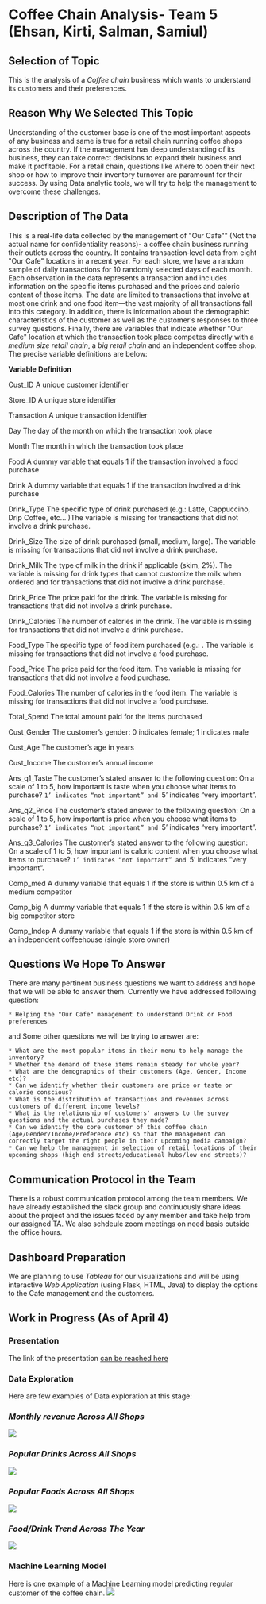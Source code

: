 # **Coffee Chain Analysis- Team 5 (Ehsan, Kirti, Salman, Samiul)**

## **Selection of Topic**
This is the analysis of a *Coffee chain* business which wants to understand its customers and their preferences.

## **Reason Why We Selected This Topic**

Understanding of the customer base is one of the most important aspects of any business and same is true for a retail chain running coffee shops across the country. If the management has deep understanding of its business, they can take correct decisions to expand their business and make it profitable. For a retail chain, questions like where to open their next shop or how to improve their inventory turnover are paramount for their success. By using Data analytic tools, we will try to help the management to overcome these challenges.

## **Description of The Data**

This is a real-life data collected by the management of "Our Cafe"" (Not the actual name for confidentiality reasons)- a  coffee chain business running their outlets across the country. It contains transaction‐level data from eight "Our Cafe" locations in a recent year. For each
store, we have a random sample of daily transactions for 10 randomly selected days of each month. Each
observation in the data represents a transaction and includes information on the specific items purchased
and the prices and caloric content of those items. The data are limited to transactions that involve at
most one drink and one food item—the vast majority of all transactions fall into this category. In addition,
there is information about the demographic characteristics of the customer as well as the customer’s
responses to three survey questions. Finally, there are variables that indicate whether "Our Cafe"
location at which the transaction took place competes directly with a *medium size retail chain*, a *big retail chain*
and an independent coffee shop. The precise variable definitions are below:

**Variable** 	    **Definition**

Cust_ID 	        A unique customer identifier

Store_ID 	        A unique store identifier

Transaction 	    A unique transaction identifier

Day 		        The day of the month on which the transaction took place

Month               The month in which the transaction took place

Food 		        A dummy variable that equals 1 if the transaction involved a food purchase

Drink 		        A dummy variable that equals 1 if the transaction involved a drink purchase

Drink_Type 	        The specific type of drink purchased (e.g.: Latte, Cappuccino, Drip Coffee, etc...                    )The variable is missing for transactions that did not involve a drink purchase.

Drink_Size 	        The size of drink purchased (small, medium, large). The variable is missing for
		            transactions that did not involve a drink purchase.

Drink_Milk 	        The type of milk in the drink if applicable (skim, 2%). The variable is missing for
                    drink types	that cannot customize the milk when ordered and for transactions
		            that did not involve a drink purchase.

Drink_Price 	    The price paid for the drink. The variable is missing for transactions that did not
		            involve a drink purchase.

Drink_Calories      The number of calories in the drink. The variable is missing for transactions that
		            did not involve a drink purchase.

Food_Type 	        The specific type of food item purchased (e.g.: . The variable is missing for
		            transactions that did not involve a food purchase.

Food_Price 	        The price paid for the food item. The variable is missing for transactions that did
		            not involve a food purchase.

Food_Calories 	    The number of calories in the food item. The variable is missing for transactions
		            that did not involve a food purchase.

Total_Spend 	    The total amount paid for the items purchased

Cust_Gender 	    The customer’s gender: 0 indicates female; 1 indicates male

Cust_Age 	        The customer’s age in years

Cust_Income 	    The customer’s annual income

Ans_q1_Taste 	    The customer’s stated answer to the following question: On a scale of 1 to 5,
		            how important is taste when you choose what items to purchase? `1’ indicates
		            “not important” and `5’ indicates “very important”.

Ans_q2_Price 	    The customer’s stated answer to the following question: On a scale of 1 to 5,
		            how important is price when you choose what items to purchase? `1’ indicates
		            “not important” and `5’ indicates “very important”.

Ans_q3_Calories     The customer’s stated answer to the following question: On a scale of 1 to 5,
		            how important is caloric content when you choose what items to purchase? `1’
		            indicates “not important” and `5’ indicates “very important”.

Comp_med 	        A dummy variable that equals 1 if the store is within 0.5 km of a medium competitor

Comp_big	        A dummy variable that equals 1 if the store is within 0.5 km of a big competitor
		            store

Comp_Indep 	        A dummy variable that equals 1 if the store is within 0.5 km of an independent
		            coffeehouse (single store owner)

## **Questions We Hope To Answer**

There are many pertinent business questions we want to address and hope that we will be able to answer them. Currently we have addressed following question:

	* Helping the "Our Cafe" management to understand Drink or Food preferences

and Some other questions we will be trying to answer are:

    * What are the most popular items in their menu to help manage the inventory?
    * Whether the demand of these items remain steady for whole year?
    * What are the demographics of their customers (Age, Gender, Income etc)?
    * Can we identify whether their customers are price or taste or calorie conscious?
    * What is the distribution of transactions and revenues across customers of different income levels?
    * What is the relationship of customers' answers to the survey questions and the actual purchases they made?
    * Can we identify the core customer of this coffee chain (Age/Gender/Income/Preference etc) so that the management can correctly target the right people in their upcoming media campaign?
    * Can we help the management in selection of retail locations of their upcoming shops (high end streets/educational hubs/low end streets)?
    
## **Communication Protocol in the Team**

There is a robust communication protocol among the team members. We have already established the slack group and continuously share ideas about the project and the issues faced by any member and take help from our assigned TA. We also schdeule zoom meetings on need basis outside the office hours.

## **Dashboard Preparation**
We are planning to use *Tableau* for our visualizations and will be using interactive *Web Application* (using Flask, HTML, Java) to display the options to the Cafe management and the customers.



## **Work in Progress (As of April 4)**

### **Presentation**
The link of the presentation [can be reached here](https://1drv.ms/p/s!AkVDqlS3Ei2agpoD5KT5sLEbSb-AGA?e=2phppX)

### **Data Exploration**
Here are few examples of Data exploration at this stage:
### *Monthly revenue Across All Shops*
<img src='monthly_revenue.PNG'></img>
### *Popular Drinks Across All Shops*
<img src='popular_drink.PNG'></img>
### *Popular Foods Across All Shops*
<img src='popular_food.PNG'></img>
### *Food/Drink Trend Across The Year*
<img src='trend_across.PNG'></img>

### **Machine Learning Model**
Here is one example of a Machine Learning model predicting regular customer of the coffee chain.
<img src='reg_cust_predict.PNG'></img>

